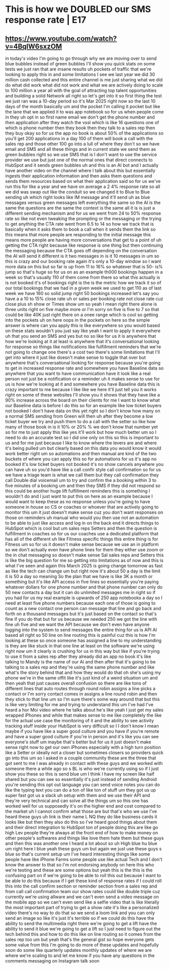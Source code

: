 # This is how we DOUBLED our SMS response rate | E17
## https://www.youtube.com/watch?v=4BqlW6sxzOM

in today's video I'm going to go through why we are moving over to send blue bubbles instead of green bubbles I'll show you quick stats on some tests we just ran that are insane results uh pockets of traffic that we're looking to apply this in and some limitations I see we last year we did 30 million cash collected and this entire channel is me just sharing what we did do what did work what did not work and what we are actively doing to scale to 100 million a year all with the goal of attracting top talent opportunities and building a solid Network all right so let's get into it so first thing the test we just ran was a 10-day period so it's Mar 2025 right now so the last 10 days of the month basically um and the pocket I'm calling it pocket but like the lane that we applied it to was app notebook so for us when people come in they uh opt in so first name email we don't get the phone number and then application after they watch the vssl which is like 16 questions one of which is phone number then they book then they talk to a sales rep then they buy okay so for us the app no book is about 50% of the applications so you'll get 200 applications in a day 100 of them will book a call with the sales rep and those other 100 go into a lull of where they don't so we have email and SMS and all these things and in current state we send them as green bubbles right so we use SMS that is I don't want to use the service provider we use but just one of the normal ones that direct connects to HubSpot and it sends green bubbles uh and this is an AI bot and I actually have another video on the channel where I talk about this but essentially ingests their application information and then asks them questions and sends them resources based on what their application said so for us we've run this for like a year and we have on average a 2 4% response rate so all we did was swap out like the conduit so we changed it to Blue to Blue sending uh which right looks like IM message and it'll send uh as blue messages versus green messages left everything the same so the AI is the same the questions are the same the context is the same all it is is just a different sending mechanism and for us we went from 24 to 50% response rate so like not even tweaking the prompting or the messaging or the trying to get anything the CTA rate went from 6.5 to 14 so how we track that is basically when it asks them to book a call when it sends them the link so this means that more people are responding to the initial message this means more people are having more conversations that get to a point of uh getting the CTA right because like response is one thing but then continuing the messaging because the CTA goes off depending on the conversation the AI will send it different is it two messages in is it 10 messages in um so this is crazy and our booking rate again it's only a 10-day window so I want more data on this but so far is up from 11 to 16% so whatever that is 50- is% jump so that's huge so for us on as an example th000 bookings happen in a week so that's usually 110 of them come from there so what this actually is is not booked it's of bookings right is the is the metric how we track it so of our total bookings that we had in a given week we used to get 110 as of last week we have 160 so solid jump right 50 bookings increased let's say you have a a 10 to 15% close rate uh or sales per booking rate not close rate cuz close plus sh show or Times show um so yeah I mean right there alone is three units right on five maybe more or I'm sorry on five is five to 7 so that could be like 40K just right there on a onee range which is cool so getting into the pockets uh on here oops in the pockets on here so the simple answer is where can you apply this is like everywhere so you would based on these stats wouldn't you just say like yeah I want to apply it everywhere uh that you send an SMS and yes but no so like for us it is anywhere that how we're looking at it at least is anywhere that it's conversational looking for response so things like notifications like fulfillment reminders that we're not going to change one there's a cost two there's some limitations that I'll get into where it just like doesn't make sense to toggle that over but anywhere that's conversational looking for response because you're going to get in increased response rate and somewhere you have Baseline data so anywhere that you want to have communication have it look like a real person not just be a notification or a reminder uh it makes sense to use for us is how we're looking at it and somewhere you have Baseline data this is crazy important to me because I like like we here it'll just tell you it works right on some of these websites I'll show you it shows that they have like a 90% increase across the board on their clients for me I want to know what our Baseline data is before I do this so for an example like low ticket buyers not booked I don't have data on this yet right so I don't know how many on a normal SMS sending from Green will then uh after they become a low ticket buyer we try and push them to do a call with the setter so like how many of those book in is it 10% or 20% % we don't know that number yet so for me to just apply this like yes it'll work but how much better um so I need to do an accurate test so I did one only on this so this is important to us and for me just because I like to know where the levers are and where it's being pulled um but clearly based on this data you would know it would work better right um so automations and then manual are kind of the two buckets of where you can apply this so for automations for us it's app no booked it's low ticket buyers not booked it's no show cancels anywhere you can have uh so you'd have like a call confir style call confirmation so for us we have a triage team is what we call them but they call confirmation they call Double dial voicemail um to try and confirm the a booking within 3 to five minutes of a booking um and then they SMS if they did not respond so this could be another huge lift fulfillment reminders this is something I wouldn't do and I just want to put this on here as an example because I would want to keep these as no response unless you're going to have someone in house so CS or coaches or whoever that are actively going to monitor this um it just doesn't make sense cuz you don't want responses on those on reminders uh manual who would you then use not an automation to be able to just like access and log in on the back end it directs things to HubSpot which is cool but um sales reps Setters and then the question is fulfillment in coaches so for us our coaches use a dedicated platform that has all of the different uh like Fitness specific things this entire thing is for Fitness um so for us it doesn't make sense because we use an in platform so we don't actually even have phone lines for them they either use zoom or the in chat messaging so doesn't make sense Sal sales reps and Setters this is like the big question for me so getting into limitations as of now and this is what I've seen and again this March 2025 is going change tomorrow as fast as like the tech can change um but right now it's about 50 a day is the limit it is 50 a day so meaning So the plan that we have is like 3K a month or something but it's like API access in five lines so essentially you're paying whatever dollars for one phone number and that phone number can only do 50 new contacts a day but it can do unlimited messages me in right so if you had for us my real example is upwards of 250 app notebooks a day so I need at least five phone numbers because each one of those is going to count as a new contact one person can message that line and go back and forth on a thousand messages but it's just based on the contact so that's fine if you do that but for us because we needed 250 we got the line with fine uh five and we want the API because we don't even have anyone logging into the system to send messages the entire thing for us is API AI based all right so 50 line on line routing this is painful cuz this is how I'm looking at these so once someone has assigned a line to my understanding is they are like stuck in that one line at least on the software we're using right now um it clearly is crushing for us in this way but like if you're trying to use it from a sales rep after they already did an app no book it's like talking to Mandy is the name of our Ai and then after that it's going to be talking to a sales rep and they're using the same phone number and like what's the story behind that and how they would do that oh she's using my phone we're in the same offit like it's just kind of a weird situation um and then yeah that just causes overall confusion so there are like tons of different lines that auto routes through round robin assigns a line picks a contact or I'm sorry contact comes in assigns a line round robin and then they stick to that line um so I'm sure there's some way around that but this is like very limiting for me and trying to understand this um I've had I've heard a hor Moi video where he talks about he's like yeah I just get my sales wrapped iPhones and while that makes sense to me like completely the like for the actual use case the monitoring of it and the ability to see activity tracking stuff inside your HubSpot is very difficult so I I don't know I mean maybe if you have like a super good culture and you have if you're remote and have a super good culture if you're in person and it's like you can see everyone's stuff um maybe that's better but for us it just doesn't make sense right now to get our own iPhones especially with a high turn position like a Setter or ideally not a closer but sometimes closers so providers quick go into this um so I asked in a couple community these are the three that got sent to me I was already in contact with these guys and we worked with someone there a while ago so s BL is who we're currently using so if I just show you these so this is send blue um I think I have my screen like half shared but you can see so essentially it's just instead of sending Android you're sending this opt out language you can send voice notes you can do like the typing text you can do a ton of like ton of stuff um they got us up super fast got us a slack uh setup with them and we use their API and they're very technical and can solve all the things um so this one has worked well for us supposedly it's on the higher end and cost compared to the market uh I cannot confirm what those are but that's who we use I've heard these guys uh link is their name L NQ they do like business cards it looks like but then they also do this so I've heard good things about them and their direct integration to HubSpot ton of people doing this are like go high Lev people they're always at the front end of how to make money on other people's softwares and things like love them hate them but these guys and then this was another one I heard a lot about so uh High blue hu blue um right here I blue yeah these guys um but again we just use these guys s blue so that's current setup um I've heard interesting things like some people have like iPhone Farms some people use like actual Tech and I don't know the answer to that so I'm not endorsing anybody on here this who we're testing and these are some options but yeah this is the this is the confusing part on if we're going to be able to roll this out because I want to be able to do this because if I get these kind of response rates if I could roll this into the call confirm section or reminder section from a sales rep and from call call confirmation team our show rates could like double triple cuz currently we're using allware and we can't even send a video message on the mobile app so we can't even send like a selfie video that is like literally the most important part of trying to get a show rate it's like a personalized video there's no way to do that so we send a loom link and you can only send an image so like it's just it's terrible so if we could do this have the ability to send the multimedia right there we're going to get a lift have the ability to send it blue we're going to get a lift so I just need to figure out the tech behind this and how to do this like on line routing so it comes from the sales rep too um but yeah that's the general gist so hope everyone gets some value from this I'm going to do more of these updates and hopefully soon do some like quarterly updates monthly updates of where we are where we're scaling to and let me know if you have any questions in the comments messaging on Instagram talk soon